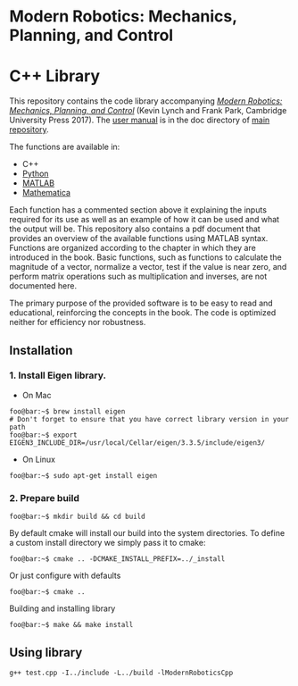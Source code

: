 # Modern Robotics:  Mechanics, Planning, and Control
# C++ Library

This repository contains the code library accompanying [_Modern Robotics: 
Mechanics, Planning, and Control_](http://modernrobotics.org) (Kevin Lynch 
and Frank Park, Cambridge University Press 2017). The 
[user manual](https://github.com/NxRLab/ModernRobotics/doc/MRlib.pdf) is in the doc directory of [main repository](https://github.com/NxRLab/ModernRobotics/).

The functions are available in:

* C++
* [Python](https://github.com/NxRLab/ModernRobotics/tree/master/packages/Python)
* [MATLAB](https://github.com/NxRLab/ModernRobotics/tree/master/packages/Matlab)
* [Mathematica](https://github.com/NxRLab/ModernRobotics/tree/master/packages/Mathematica)

Each function has a commented section above it explaining the inputs required for its use as well as an example of how it can be used and what the output will be. This repository also contains a pdf document that provides an overview of the available functions using MATLAB syntax. Functions are organized according to the chapter in which they are introduced in the book. Basic functions, such as functions to calculate the magnitude of a vector, normalize a vector, test if the value is near zero, and perform matrix operations such as multiplication and inverses, are not documented here.

The primary purpose of the provided software is to be easy to read and educational, reinforcing the concepts in the book. The code is optimized neither for efficiency nor robustness.

## Installation

### 1. Install Eigen library.
* On Mac
```console
foo@bar:~$ brew install eigen
# Don't forget to ensure that you have correct library version in your path
foo@bar:~$ export EIGEN3_INCLUDE_DIR=/usr/local/Cellar/eigen/3.3.5/include/eigen3/
```
* On Linux
```console
foo@bar:~$ sudo apt-get install eigen
```
 
### 2. Prepare build
```console
foo@bar:~$ mkdir build && cd build
```

By default cmake will install our build into the system directories.
To define a custom install directory we simply pass it to cmake:
```console 
foo@bar:~$ cmake .. -DCMAKE_INSTALL_PREFIX=../_install
```
Or just configure with defaults
```console 
foo@bar:~$ cmake .. 
```
Building and installing library
```console 
foo@bar:~$ make && make install
```

## Using library
```console
g++ test.cpp -I../include -L../build -lModernRoboticsCpp
```
